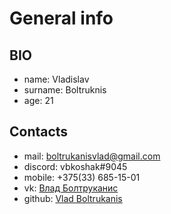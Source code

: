 # General info
## BIO
* name: Vladislav
* surname: Boltruknis
* age: 21
## Contacts
* mail: boltrukanisvlad@gmail.com
* discord: vbkoshak#9045
* mobile: +375(33) 685-15-01
* vk: [Влад Болтруканис](https://vk.com/vbkoshak)
* github: [Vlad Boltrukanis](https://github.com/VbKoshak)
